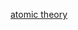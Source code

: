 [atomic theory](https://www.vedabase.com/en/synonyms-index?original_op=contains&original=&translation_op=contains&translation=atom)
